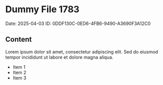 # Dummy File 1783

Date: 2025-04-03
ID: 0DDF130C-0ED6-4FB6-9490-A3690F3A12C0

## Content

Lorem ipsum dolor sit amet, consectetur adipiscing elit.
Sed do eiusmod tempor incididunt ut labore et dolore magna aliqua.

* Item 1
* Item 2
* Item 3

